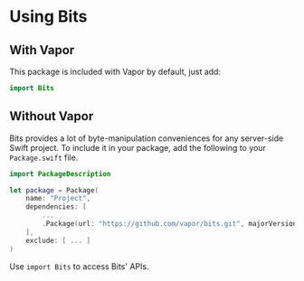 # Using Bits

## With Vapor

This package is included with Vapor by default, just add:

```Swift
import Bits
```

## Without Vapor

Bits provides a lot of byte-manipulation conveniences for any server-side Swift project. To include it in your package, add the following to your `Package.swift` file.

```swift
import PackageDescription

let package = Package(
    name: "Project",
    dependencies: [
        ...
        .Package(url: "https://github.com/vapor/bits.git", majorVersion: 1)
    ],
    exclude: [ ... ]
)
```

Use `import Bits` to access Bits' APIs.